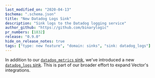 ```yaml
---
last_modified_on: "2020-04-13"
$schema: ".schema.json"
title: "New Datadog Logs Sink"
description: "Sink logs to the Datadog logging service"
author_github: "https://github.com/binarylogic"
pr_numbers: [1832]
release: "0.9.0"
hide_on_release_notes: true
tags: ["type: new feature", "domain: sinks", "sink: datadog_logs"]
---
```


In addition to our [`datadog_metrics` sink][docs.sinks.datadog_metrics], we've
introduced a new [`datadog_logs` sink][docs.sinks.datadog_logs]. This is part
of our broader effort to expand Vector's integrations.

[docs.sinks.datadog_logs]: /docs/reference/sinks/datadog_logs/
[docs.sinks.datadog_metrics]: /docs/reference/sinks/datadog_metrics/
